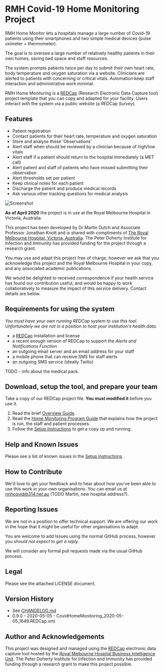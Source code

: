 # RMH Covid-19 Home Monitoring Project
RMH Home Monitor lets a hospitals manage a large number of Covid-19 patients using their smartphones and two simple medical devices (pulse oximeter + thermometer).

The goal is to oversee a large number of relatively healthy patients in their own homes, saving bed space and staff resources.

The system prompts patients twice per day to submit their own heart rate, body temperature and oxygen saturation via a website. Clinicians are alerted to patients with concerning or critical vitals. Automation keep staff interaction and administrative work minimal.

RMH Home Monitoring is a [REDCap](https://projectredcap.org/software/) (Research Electronic Data Capture tool) project template that you can copy and adapted for your facility. Users interact with the system via a public website (a REDCap *Survey*).

## Features

- Patient registration
- Contact patients for their heart rate, temperature and oxygen saturation
- Store and analyse these 'Observations'
- Alert staff when should be reviewed by a clinician because of high/low vitals
- Alert staff if a patient should return to the hospital immediately (a MET call)
- Alert patient and staff of patients who have missed submitting their observation
- Alert thresholds set per patient
- Keep clinical notes for each patient
- Discharge the patient and produce medical records
- Ask various other tracking questions for medical analysis

![Screenshot](https://user-images.githubusercontent.com/1585749/81142763-d1cccf80-8fb3-11ea-9c00-5e8d08e0de3d.png)


**As of April 2020** the project is in use at the Royal Melbourne Hospital in Victoria, Australia.

This project has been developed by Dr Martin Dutch and Associate Professor Jonathan Knott and is shared with compliments of [The Royal Melbourne Hospital, Victoria, Australia](https://www.thermh.org.au/). The Peter Doherty Institute for Infection and Immunity has provided funding for the project through a research grant.

You may use and adapt this project free of charge, however we ask that you acknowledge this project and the Royal Melbourne Hospital in your copy, and any associated academic publications.

We would be delighted to received correspondence if your health service has found our contribution useful, and would be happy to work collaboratively to measure the impact of this service delivery. Contact details are below.

## Requirements for using the system

*You must have your own running REDCap system to use this tool. Unfortunately we are not in a position to host your institution's health data.*

- a [REDCap](https://projectredcap.org/software/) installation and license
- a recent enough version of REDCap to support the *Alerts and Notifications Function*
- an outgoing email server and an email address for your staff
- a mobile phone that can receive SMS for staff alerts
- an outgoing SMS service (ideally Twilio)

TODO - info about the medical pack.

## Download, setup the tool, and prepare your team

Take a copy of our REDCap project file. **You must modified it** before you use it.

1. Read the brief [Overview Guide](https://github.com/rmhcovid/txtmon/blob/master/documentation/overview_START_HERE.md).
2. Read the [Home Monitoring Program Guide](https://github.com/rmhcovid/txtmon/blob/master/latest_version/RMH%20Covid-19%20Home%20Monitoring%20Program.pdf) that explains how the project is run, the staff and patient processes.
3. Follow the [Setup Instructions](https://github.com/rmhcovid/txtmon/blob/master/documentation/setup_instructions.md) to get a copy up and running.

## Help and Known Issues

Please see a list of known issues in the [Setup Instructions](https://github.com/rmhcovid/txtmon/blob/master/documentation/setup_instructions.md).

## How to Contribute

We'd love to get your feedback and to hear about how you've been able to use this work in your own organisations. You can email us at rmhcovid@314.net.au (TODO Martin, new hospital address?).

## Reporting Issues

We are not in a position to offer technical support. We are offering our work in the hope that it might be useful for other organisations to adapt.

You are welcome to add Issues using the normal GitHub process, however you *should not expect to get a reply*.

We will consider any formal pull requests made via the usual GitHub process.


## Legal

Please see the attached LICENSE document.

## Version History

- See  [CHANGELOG.md](https://github.com/rmhcovid/txtmon/blob/master/CHANGELOG.md)
- 0.9.0 - 2020-05-05 - CovidHomeMonitoring_2020-05-05_1649.REDCap.xml

## Author and Acknowledgements

This project was designed and managed using the [REDCap](https://projectredcap.org/software/) electronic data capture tool
hosted by the [Royal Melbourne Hospital Business Intelligence Unit](https://www.thermh.org.au/). The Peter Doherty Institute for Infection and Immunity has provided funding through a research grant to make this project possible.
